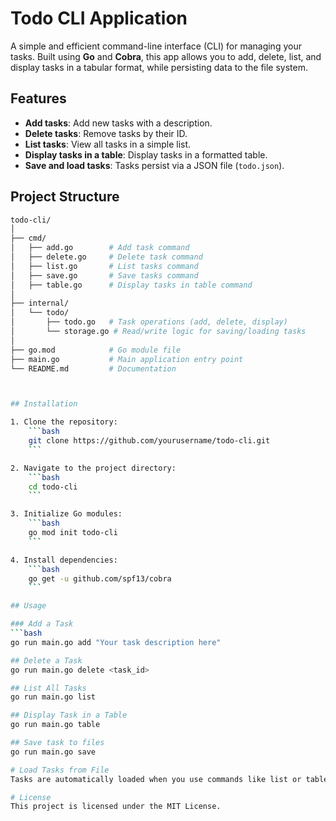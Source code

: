 # Todo CLI Application

A simple and efficient command-line interface (CLI) for managing your tasks. Built using **Go** and **Cobra**, this app allows you to add, delete, list, and display tasks in a tabular format, while persisting data to the file system.

## Features

- **Add tasks**: Add new tasks with a description.
- **Delete tasks**: Remove tasks by their ID.
- **List tasks**: View all tasks in a simple list.
- **Display tasks in a table**: Display tasks in a formatted table.
- **Save and load tasks**: Tasks persist via a JSON file (`todo.json`).

## Project Structure

```bash
todo-cli/
│
├── cmd/
│   ├── add.go        # Add task command
│   ├── delete.go     # Delete task command
│   ├── list.go       # List tasks command
│   ├── save.go       # Save tasks command
│   ├── table.go      # Display tasks in table command
│
├── internal/
│   └── todo/
│       ├── todo.go   # Task operations (add, delete, display)
│       └── storage.go # Read/write logic for saving/loading tasks
│
├── go.mod            # Go module file
├── main.go           # Main application entry point
└── README.md         # Documentation



## Installation

1. Clone the repository:
    ```bash
    git clone https://github.com/yourusername/todo-cli.git
    ```

2. Navigate to the project directory:
    ```bash
    cd todo-cli
    ```

3. Initialize Go modules:
    ```bash
    go mod init todo-cli
    ```

4. Install dependencies:
    ```bash
    go get -u github.com/spf13/cobra
    ```

## Usage

### Add a Task
```bash
go run main.go add "Your task description here"

## Delete a Task
go run main.go delete <task_id>

## List All Tasks
go run main.go list

## Display Task in a Table
go run main.go table

## Save task to files
go run main.go save

# Load Tasks from File
Tasks are automatically loaded when you use commands like list or table.

# License
This project is licensed under the MIT License.

